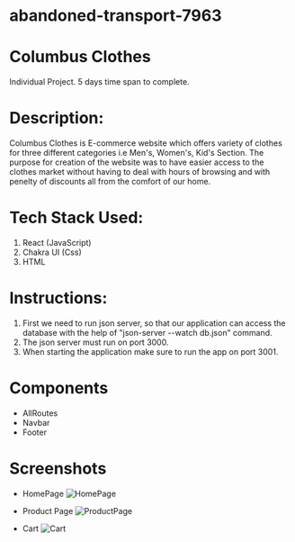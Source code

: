 # abandoned-transport-7963

# Columbus Clothes

Individual Project.
5 days time span to complete.

# Description:
Columbus Clothes is E-commerce website which offers variety of clothes for three different categories i.e Men's, Women's, Kid's Section. The purpose for creation of the website was to have easier access to the clothes market without having to deal with hours of browsing and with penelty of discounts  all from the comfort of our home.

# Tech Stack Used:
1. React (JavaScript)
2. Chakra UI (Css)
3. HTML

# Instructions:
1. First we need to run json server, so that our application can access the database with the help of "json-server --watch db.json" command.
2. The json server must run on port 3000.
3. When starting the application make sure to run the app on port 3001.

# Components
  - AllRoutes
  - Navbar
  - Footer

# Screenshots
  - HomePage
  ![HomePage](https://github.com/Omkanta/abandoned-transport-7963/assets/112754465/fffe585c-fc41-4115-9035-5eee2747d1fb)
  
  - Product Page
    ![ProductPage](https://github.com/Omkanta/abandoned-transport-7963/assets/112754465/6fde2e18-2528-4bec-b63c-cb43efb1afed)

  - Cart 
  ![Cart](https://github.com/Omkanta/abandoned-transport-7963/assets/112754465/4602eb24-55e6-4b4c-9b80-23074188872f)

  
